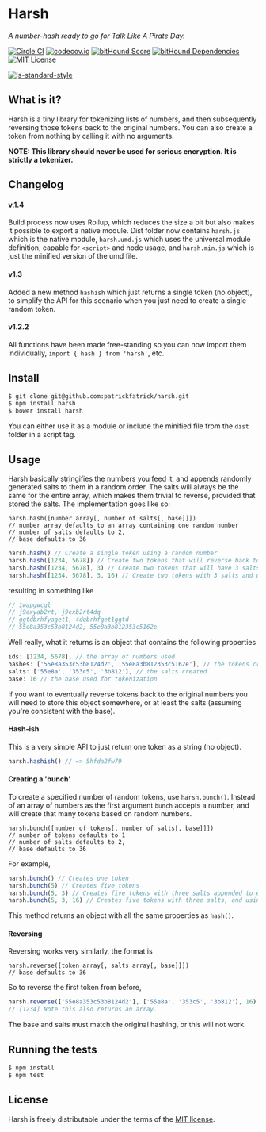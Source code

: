 # Harsh

_A number-hash ready to go for Talk Like A Pirate Day._

[![Circle CI](https://circleci.com/gh/patrickfatrick/harsh.svg?style=shield)](https://circleci.com/gh/patrickfatrick/harsh)
[![codecov.io](https://codecov.io/github/patrickfatrick/harsh/coverage.svg?branch=master)](https://codecov.io/github/patrickfatrick/harsh?branch=master)
[![bitHound Score](https://www.bithound.io/github/patrickfatrick/harsh/badges/score.svg)](https://www.bithound.io/github/patrickfatrick/harsh)
[![bitHound Dependencies](https://www.bithound.io/github/patrickfatrick/harsh/badges/dependencies.svg)](https://www.bithound.io/github/patrickfatrick/harsh/master/dependencies/npm)
[![MIT License][license-image]][license-url]

[![js-standard-style](https://cdn.rawgit.com/feross/standard/master/badge.svg)](https://github.com/feross/standard)

## What is it?

Harsh is a tiny library for tokenizing lists of numbers, and then subsequently reversing those tokens back to the original numbers. You can also create a token from nothing by calling it with no arguments.

**NOTE: This library should never be used for serious encryption. It is strictly a tokenizer.**

## Changelog

#### v.1.4

Build process now uses Rollup, which reduces the size a bit but also makes it possible to export a native module. Dist folder now contains `harsh.js` which is the native module, `harsh.umd.js` which uses the universal module definition, capable for `<script>` and node usage, and `harsh.min.js` which is just the minified version of the umd file.

#### v1.3

Added a new method `hashish` which just returns a single token (no object), to simplify the API for this scenario when you just need to create a single random token.

#### v1.2.2

All functions have been made free-standing so you can now import them individually, `import { hash } from 'harsh'`, etc.

## Install

```bash
$ git clone git@github.com:patrickfatrick/harsh.git
$ npm install harsh
$ bower install harsh
```

You can either use it as a module or include the minified file from the `dist` folder in a script tag.

## Usage

Harsh basically stringifies the numbers you feed it, and appends randomly generated salts to them in a random order. The salts will always be the same for the entire array, which makes them trivial to reverse, provided that stored the salts. The implementation goes like so:

```
harsh.hash([number array[, number of salts[, base]]])
// number array defaults to an array containing one random number
// number of salts defaults to 2,
// base defaults to 36
```

```javascript
harsh.hash() // Create a single token using a random number
harsh.hash([1234, 5678]) // Create two tokens that will reverse back to 1234 and 5678
harsh.hash([1234, 5678], 3) // Create two tokens that will have 3 salts appended to them
harsh.hash([1234, 5678], 3, 16) // Create two tokens with 3 salts and using base-16 (hexadecimal)
```

resulting in something like

```javascript
// 1wapgwcgl
// j9exyab2rt, j9exb2rt4dq
// ggtdbrhfyaget1, 4dqbrhfget1ggtd
// 55e8a353c53b8124d2, 55e8a3b812353c5162e
```

Well really, what it returns is an object that contains the following properties

```javascript
ids: [1234, 5678], // the array of numbers used
hashes: ['55e8a353c53b8124d2', '55e8a3b812353c5162e'], // the tokens created
salts: ['55e8a', '353c5', '3b812'], // the salts created
base: 16 // the base used for tokenization
```

If you want to eventually reverse tokens back to the original numbers you will need to store this object somewhere, or at least the salts (assuming you're consistent with the base).

#### Hash-ish

This is a very simple API to just return one token as a string (no object).

```javascript
harsh.hashish() // => 5hfda2fw79
```

#### Creating a 'bunch'

To create a specified number of random tokens, use `harsh.bunch()`. Instead of an array of numbers as the first argument `bunch` accepts a number, and will create that many tokens based on random numbers.

```
harsh.bunch([number of tokens[, number of salts[, base]]])
// number of tokens defaults to 1
// number of salts defaults to 2,
// base defaults to 36
```

For example,

```javascript
harsh.bunch() // Creates one token
harsh.bunch(5) // Creates five tokens
harsh.bunch(5, 3) // Creates five tokens with three salts appended to each one
harsh.bunch(5, 3, 16) // Creates five tokens with three salts, and using base-16 (hexadecimal)
```

This method returns an object with all the same properties as `hash()`.

#### Reversing

Reversing works very similarly, the format is

```
harsh.reverse([token array[, salts array[, base]]])
// base defaults to 36
```

So to reverse the first token from before, 

```javascript
harsh.reverse(['55e8a353c53b8124d2'], ['55e8a', '353c5', '3b812'], 16)
// [1234] Note this also returns an array.
```

The base and salts must match the original hashing, or this will not work.

## Running the tests

```bash
$ npm install
$ npm test
```

## License

Harsh is freely distributable under the terms of the [MIT license](./LICENSE).

[license-image]: http://img.shields.io/badge/license-MIT-blue.svg?style=flat
[license-url]: LICENSE